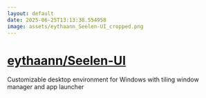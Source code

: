 ```yaml
---
layout: default
date: 2025-06-25T13:13:38.554958
image: assets/eythaann_Seelen-UI_cropped.png
---
```


# [eythaann/Seelen-UI](https://github.com/eythaann/Seelen-UI)

Customizable desktop environment for Windows with tiling window manager and app launcher
